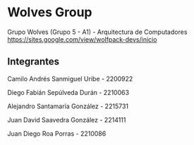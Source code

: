 # Wolves Group
Grupo Wolves (Grupo 5 - A1) - Arquitectura de Computadores
https://sites.google.com/view/wolfpack-devs/inicio

## Integrantes

Camilo Andrés Sanmiguel Uribe - 2200922

Diego Fabián Sepúlveda Durán - 2210063

Alejandro Santamaría González - 2215731

Juan David Saavedra González - 2214111

Juan Diego Roa Porras - 2210086

